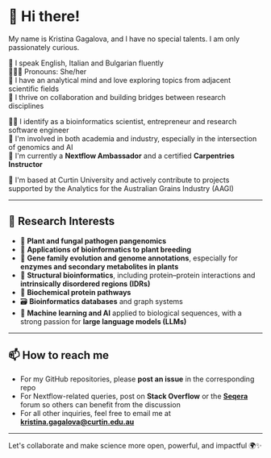 # 👋 Hi there!

My name is Kristina Gagalova, and I have no special talents. I am only passionately curious.

💬  I speak English, Italian and Bulgarian fluently  
👩🏻‍💻  Pronouns: She/her  
🔬 I have an analytical mind and love exploring topics from adjacent scientific fields  
🤝 I thrive on collaboration and building bridges between research disciplines  

👩‍🔬 I identify as a bioinformatics scientist, entrepreneur and research software engineer    
🌿 I'm involved in both academia and industry, especially in the intersection of genomics and AI          
🚀 I'm currently a **Nextflow Ambassador** and a certified **Carpentries Instructor**     
  
📍 I'm based at Curtin University and actively contribute to projects supported by the Analytics for the Australian Grains Industry (AAGI)  

---

## 🔎 Research Interests

- 🌾 **Plant and fungal pathogen pangenomics**
- 🌱 **Applications of bioinformatics to plant breeding**
- 🔬 **Gene family evolution and genome annotations**, especially for **enzymes and secondary metabolites in plants**  
- 🧬 **Structural bioinformatics**, including protein–protein interactions and **intrinsically disordered regions (IDRs)**  
- 🧪 **Biochemical protein pathways**  
- 🗃️ **Bioinformatics databases** and graph systems  
- 🤖 **Machine learning and AI** applied to biological sequences, with a strong passion for **large language models (LLMs)**  

---

## 📫 How to reach me

- For my GitHub repositories, please **post an issue** in the corresponding repo  
- For Nextflow-related queries, post on **Stack Overflow** or the **[Seqera](https://community.seqera.io)** forum so others can benefit from the discussion  
- For all other inquiries, feel free to email me at **kristina.gagalova@curtin.edu.au**

---

Let's collaborate and make science more open, powerful, and impactful 🌍✨
